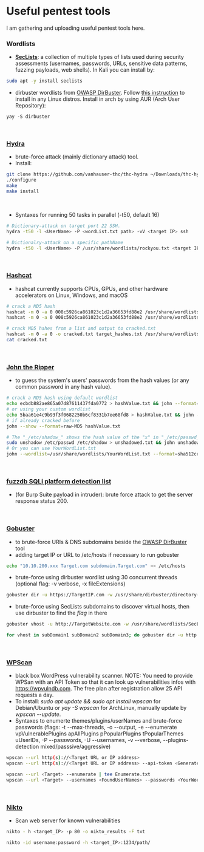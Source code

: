 # Useful pentest tools
I am gathering and uploading useful pentest tools here.

### **Wordlists**
- [**SecLists**](https://github.com/danielmiessler/SecLists): a collection of multiple types of lists used during security assessments (usernames, passwords, URLs, sensitive data patterns, fuzzing payloads, web shells). In Kali you can install by:
```bash
sudo apt -y install seclists
```
- dirbuster wordlists from [OWASP DirBuster](https://www.kali.org/tools/dirbuster/). Follow [this instruction](https://saulenas.com/How-to-install-DirBuster-on-Linux/) to install in any Linux distros. Install in arch by using AUR (Arch User Repository):
```
yay -S dirbuster
```
<br/>

### [**Hydra**](https://github.com/vanhauser-thc/thc-hydra)
- brute-force attack (mainly dictionary attack) tool.
- Install:
```bash
git clone https://github.com/vanhauser-thc/thc-hydra ~/Downloads/thc-hydra && cd ~/Downloads/thc-hydra
./configure
make
make install
```
<br/>

- Syntaxes for running 50 tasks in parallel (-t50, default 16)
```bash
# Dictionary-attack on target port 22 SSH.
hydra -t50 -l <UserName> -P <wordList.txt path> -vV <target IP> ssh

# Dictionalry-attack on a specific pathName
hydra -t50 -l <UserName> -P /usr/share/wordlists/rockyou.txt <target IP> http-get "/pathName"    
```
<br/>

### [**Hashcat**](https://github.com/hashcat/hashcat)
- hashcat currently supports CPUs, GPUs, and other hardware accelerators on Linux, Windows, and macOS
```bash
# crack a MD5 hash 
hashcat -m 0 -a 0 008c5926ca861023c1d2a36653fd88e2 /usr/share/wordlists/rockyou.txt
hashcat -m 0 -a 0 008c5926ca861023c1d2a36653fd88e2 /usr/share/wordlists/rockyou.txt --show

# crack MD5 hahes from a list and output to cracked.txt
hashcat -m 0 -a 0 -o cracked.txt target_hashes.txt /usr/share/wordlists/rockyou.txt
cat cracked.txt
```
<br/>

### [**John the Ripper**](https://github.com/openwall/john)
- to guess the system's users' passwords from the hash values (or any common password in any hash value).
```bash
# crack a MD5 hash using default wordlist
echo ecbdb882ae865a07d87611437fda0772 > hashValue.txt && john --format=raw-MD5 hashValue.txt
# or using your custom wordlist
echo 5baa61e4c9b93f3f0682250b6cf8331b7ee68fd8 > hashValue.txt && john --wordlist=/usr/share/wordlists/rockyou.txt --format=raw-MD5 hashValue.txt
# if already cracked before
john --show --format=raw-MD5 hashValue.txt

# The "_/etc/shadow_" shows the hash value of the "x" in "_/etc/passwd_". You can crack the hash value by
sudo unshadow /etc/passwd /etc/shadow > unshadowed.txt && john unshadowed.txt && john --show unshadowed.txt
# Or you can use YourWordList.txt
john --wordlist=/usr/share/wordlists/YourWordList.txt --format=sha512crypt unshadowed.txt
```
<br/>

### [**fuzzdb** SQLi platform detection list](https://github.com/fuzzdb-project/fuzzdb/blob/master/attack/sql-injection/detect/xplatform.txt)
- (for Burp Suite payload in intruder): brute force attack to get the server response status 200.
<br/>

### [**Gobuster**](https://github.com/OJ/gobuster)
- to brute-force URIs & DNS subdomains beside the [OWASP DirBuster](https://www.kali.org/tools/dirbuster/) tool
- adding target IP or URL to /etc/hosts if necessary to run gobuster
```bash
echo "10.10.200.xxx Target.com subdomain.Target.com" >> /etc/hosts

```
- brute-force using dirbuster wordlist using 30 concurrent threads (optional flag: -v verbose, -x fileExtensions)
```bash
gobuster dir -u https://TargetIP.com -w /usr/share/dirbuster/directory-list-2.3-medium.txt -x php,phtml,css,js,json,html,txt,py,sh -t30
```
- brute-force using SecLists subdomains to discover virtual hosts, then use dirbuster to find the _flag_ in there
```bash
gobuster vhost -u http://TargetWebsite.com -w /usr/share/wordlists/SecLists/Discovery/DNS/subdomains-top1million-5000.txt -t30

for vhost in subDomain1 subDomain2 subDomain3; do gobuster dir -u http://${vhost}.TargetWebsite.com -w /usr/share/dirbuster/directory-list-2.3-small.txt -x php,txt -t30 -o Output.txt ; done
```
<br/>

### [**WPScan**](https://github.com/wpscanteam/wpscan)
- black box WordPress vulnerability scanner. NOTE: You need to provide WPSan with an API Token so that it can look up vulnerabilities infos with https://wpvulndb.com. The free plan after registration allow 25 API requests a day.
- To install: _sudo apt update && sudo apt install wpscan_ for Debian/Ubuntu or _yay -S wpscan_ for ArchLinux, manually update by _wpscan --update_.
- Syntaxes to enumerte themes/plugins/userNames and brute-force passwords (flags: -t --max-threads, -o --output, -e --enumerate vpVulnerablePlugins apAllPlugins pPopularPlugins tPopularThemes uUserIDs, -P --passwords, -U --usernames, -v --verbose, --plugins-detection mixed/passsive/aggressive)
```bash
wpscan --url http(s)://<Target URL or IP address>
wpscan --url http(s)://<Target URL or IP address> --api-token <Generated_Token_from_your_login_profile>

wpscan --url <Target> --enumerate | tee Enumerate.txt
wpscan --url <Target> --usernames <FoundUserNames> --passwords <YourWordList.txt> | tee Credentials.txt
```
<br/>

### [**Nikto**](https://github.com/sullo/nikto)
- Scan web server for known vulnerabilities
```bash
nikto - h <target_IP> -p 80 -o nikto_results -F txt

nikto -id username:password -h <target_IP>:1234/path/
```
<br/>
